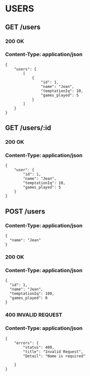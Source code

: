 # USERS

## GET /users

### 200 OK
### Content-Type: application/json

```
{
    "users": {
        [
            {
                "id": 1,
                "name": "Jean",
                "temptationIq": 10,
                "games_played": 5
            }
        ]
    }
}
```

## GET /users/:id

### 200 OK
### Content-Type: application/json

```
{
    "user": {
        "id": 1,
        "name": "Jean",
        "temptationIq": 10,
        "games_played": 5
    }
}
```

## POST /users
### Content-Type: application/json

```
{
  "name": "Jean"
}
```

### 200 OK
### Content-Type: application/json

```
{
  "id": 1,
  "name": "Jean",
  "temptationIq": 100,
  "games_played": 0
}
```

### 400 INVALID REQUEST
### Content-Type: application/json

```
{
    "errors": {
        "status": 400,
        "title": "Invalid Request",
        "Detail": "Name is required"

    }
}
```
